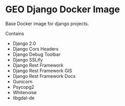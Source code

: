 # GEO Django Docker Image

Base Docker image for django projects.

Contains
- Django 2.0
- Django Cors Headers
- Django Debug Toolbar
- Django SSLify
- Django Rest Framework
- Django Rest Framework GIS
- Django Rest Framework Docs
- Gunicorn
- Psycopg2
- Whitenoise
- libgdal-de